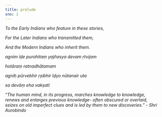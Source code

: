 ```yaml
---
title: prelude
sno: 1
---
```


*To the Early Indians who feature in these stories,*

*For the Later Indians who transmitted them,*

*And the Modern Indians who inherit them.*

*agnim īḍe purohitaṃ yajñasya devam ṛtvijam*

*hotāraṃ ratnadhātamam*

*agniḥ pūrvebhir ṛṣibhir īḍyo nūtanair uta*

*sa devāṃ eha vakṣati*

*“The human mind, in its progress, marches knowledge to knowledge, renews and enlarges previous knowledge- often obscured or overlaid, seizes on old imperfect clues and is led by them to new discoveries.” - Shri Aurobindo*
